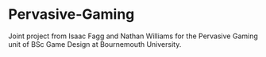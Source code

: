 # Pervasive-Gaming
Joint project from Isaac Fagg and Nathan Williams for the Pervasive Gaming unit of BSc Game Design at Bournemouth University.
